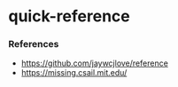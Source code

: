 # quick-reference

### References
 - https://github.com/jaywcjlove/reference
 - https://missing.csail.mit.edu/